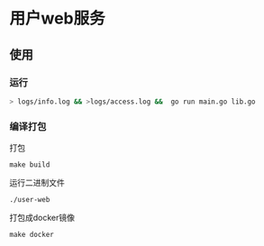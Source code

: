 # 用户web服务

## 使用

### 运行

```bash
> logs/info.log && >logs/access.log &&  go run main.go lib.go 
```

### 编译打包

打包

```
make build
```

运行二进制文件

```
./user-web
```

打包成docker镜像

```
make docker
```